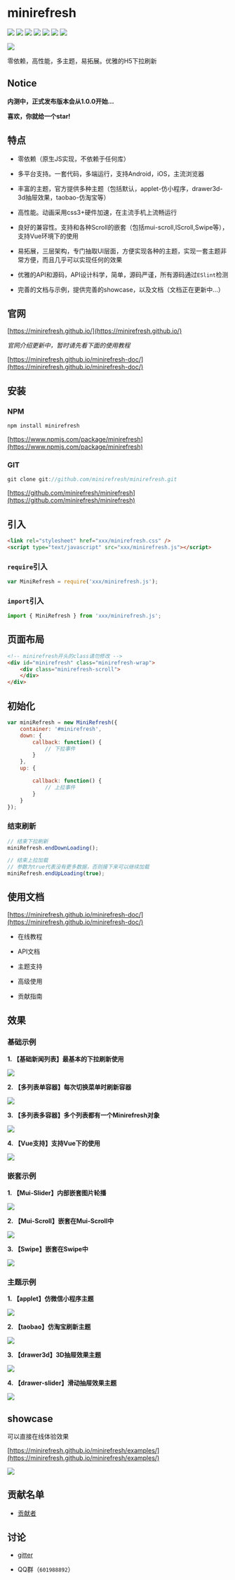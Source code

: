 # minirefresh

[![](https://img.shields.io/badge/codestyle-eslint-brightgreen.svg)](https://eslint.org/)
[![](https://img.shields.io/circleci/project/minirefresh/minirefresh/master.svg)](https://circleci.com/gh/minirefresh/minirefresh/tree/master)
[![](https://img.shields.io/codecov/c/github/minirefresh/minirefresh/master.svg)](https://codecov.io/github/minirefresh/minirefresh?branch=master)
[![](https://img.shields.io/npm/dm/minirefresh.svg)](https://www.npmjs.com/package/minirefresh)
[![](https://img.shields.io/npm/v/minirefresh.svg)](https://www.npmjs.com/package/minirefresh)
[![](https://img.shields.io/npm/l/minirefresh.svg)](https://www.npmjs.com/package/minirefresh)
[![](https://img.shields.io/gitter/room/nwjs/nw.js.svg)](https://gitter.im/minirefreshjs/minirefresh)

[![](https://saucelabs.com/browser-matrix/minirefreshs.svg)](https://saucelabs.com/beta/builds/62749d602ec849809265f00ba5259eae)

零依赖，高性能，多主题，易拓展。优雅的H5下拉刷新

## Notice

__内测中，正式发布版本会从1.0.0开始...__

__喜欢，你就给一个star!__

## 特点

- 零依赖（原生JS实现，不依赖于任何库）

- 多平台支持。一套代码，多端运行，支持Android，iOS，主流浏览器

- 丰富的主题，官方提供多种主题（包括默认，applet-仿小程序，drawer3d-3d抽屉效果，taobao-仿淘宝等）

- 高性能。动画采用css3+硬件加速，在主流手机上流畅运行

- 良好的兼容性。支持和各种Scroll的嵌套（包括mui-scroll,IScroll,Swipe等），支持Vue环境下的使用

- 易拓展，三层架构，专门抽取UI层面，方便实现各种的主题，实现一套主题非常方便，而且几乎可以实现任何的效果

- 优雅的API和源码，API设计科学，简单，源码严谨，所有源码通过`ESlint`检测

- 完善的文档与示例，提供完善的showcase，以及文档（文档正在更新中...）

## 官网

[https://minirefresh.github.io/](https://minirefresh.github.io/)

_官网介绍更新中，暂时请先看下面的使用教程_

[https://minirefresh.github.io/minirefresh-doc/](https://minirefresh.github.io/minirefresh-doc/)


## 安装

### NPM

```js
npm install minirefresh
```

[https://www.npmjs.com/package/minirefresh](https://www.npmjs.com/package/minirefresh)

### GIT

```js
git clone git://github.com/minirefresh/minirefresh.git
```

[https://github.com/minirefresh/minirefresh](https://github.com/minirefresh/minirefresh)

## 引入

```html
<link rel="stylesheet" href="xxx/minirefresh.css" />
<script type="text/javascript" src="xxx/minirefresh.js"></script>
```

### `require`引入

```js
var MiniRefresh = require('xxx/minirefresh.js');
```

### `import`引入

```js
import { MiniRefresh } from 'xxx/minirefresh.js';
```

## 页面布局

```html
<!-- minirefresh开头的class请勿修改 -->
<div id="minirefresh" class="minirefresh-wrap">
    <div class="minirefresh-scroll">        
    </div>
</div>
```

## 初始化

```js
var miniRefresh = new MiniRefresh({
    container: '#minirefresh',
    down: {
        callback: function() {
            // 下拉事件
        }
    },
    up: {

        callback: function() {
            // 上拉事件
        }
    }
});
```

### 结束刷新

```js
// 结束下拉刷新
miniRefresh.endDownLoading();
```

```js
// 结束上拉加载
// 参数为true代表没有更多数据，否则接下来可以继续加载
miniRefresh.endUpLoading(true);
```

## 使用文档

[https://minirefresh.github.io/minirefresh-doc/](https://minirefresh.github.io/minirefresh-doc/)

- 在线教程

- API文档

- 主题支持

- 高级使用

- 贡献指南

## 效果

### 基础示例

__1. 【基础新闻列表】最基本的下拉刷新使用__

![](staticresource/screenshoot/base_default.gif)

__2. 【多列表单容器】每次切换菜单时刷新容器__

![](staticresource/screenshoot/base_single.gif)

__3. 【多列表多容器】多个列表都有一个Minirefresh对象__

![](staticresource/screenshoot/base_multi.gif)

__4. 【Vue支持】支持Vue下的使用__

![](staticresource/screenshoot/base_vue.gif)

### 嵌套示例

__1. 【Mui-Slider】内部嵌套图片轮播__

![](staticresource/screenshoot/nested_slider.gif)

__2. 【Mui-Scroll】嵌套在Mui-Scroll中__

![](staticresource/screenshoot/nested_muiscroll.gif)

__3. 【Swipe】嵌套在Swipe中__

![](staticresource/screenshoot/nested_swipe.gif)

### 主题示例

__1. 【applet】仿微信小程序主题__

![](staticresource/screenshoot/theme_applet.gif)

__2. 【taobao】仿淘宝刷新主题__

![](staticresource/screenshoot/theme_taobao.gif)

__3. 【drawer3d】3D抽屉效果主题__

![](staticresource/screenshoot/theme_drawer3d.gif)

__4. 【drawer-slider】滑动抽屉效果主题__

![](staticresource/screenshoot/theme_drawerslider.gif)

## showcase

可以直接在线体验效果

[https://minirefresh.github.io/minirefresh/examples/](https://minirefresh.github.io/minirefresh/examples/)

![](staticresource/showcase/qrcode.png)

## 贡献名单

- [贡献者](contributor.md)

## 讨论

- [gitter](https://gitter.im/minirefreshjs/minirefresh)

- QQ群（`601988892`）